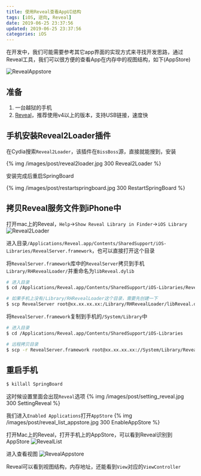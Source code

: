 ```yaml
---
title: 使用Reveal查看AppUI结构
tags: [iOS, 逆向, Reveal]
date: 2019-06-25 23:37:56
updated: 2019-06-25 23:37:56
categories: iOS
---
```


在开发中，我们可能需要参考其它app界面的实现方式来寻找开发思路，通过Reveal工具，我们可以很方便的查看App在内存中的视图结构，如下(AppStore)

<!-- more -->

![RevealAppstore](/images/post/reveal_appstore.png)


## 准备
1. 一台越狱的手机
2. [Reveal](https://xclient.info/s/reveal.html)，推荐使用v4以上的版本，支持USB链接，速度快

## 手机安装Reveal2Loader插件
在Cydia搜索`Reveal2Loader`，该插件在`BissBoss`源，直接就能搜到，安装

{% img /images/post/reveal2loader.jpg 300 Reveal2Loader %}

安装完成后重启SpringBoard

{% img /images/post/restartspringboard.jpg 300 RestartSpringBoard %}

## 拷贝Reveal服务文件到iPhone中
打开mac上的Reveal，`Help`->`Show Reveal Library in Finder`->`iOS Library`
![Reveal2Loader](/images/post/reveal_ios_library.png)

进入目录`/Applications/Reveal.app/Contents/SharedSupport/iOS-Libraries/RevealServer.framework`，也可以直接打开这个目录

将`RevealServer.framework`库中的`RevealServer`拷贝到手机`Library/RHRevealLoader/`并重命名为`libReveal.dylib`

```sh
# 进入目录
$ cd /Applications/Reveal.app/Contents/SharedSupport/iOS-Libraries/RevealServer.framework

# 如果手机上没有/Library/RHRevealLoader这个目录，需要先创建一下
$ scp RevealServer root@xx.xx.xx.xx:/Library/RHRevealLoader/libReveal.dylib
```

将`RevealServer.framework`复制到手机的`/System/Library`中
```sh
# 进入目录
$ cd /Applications/Reveal.app/Contents/SharedSupport/iOS-Libraries

# 远程拷贝目录
$ scp -r RevealServer.framework root@xx.xx.xx.xx://System/Library/RevealServer.framework
```

## 重启手机
```sh
$ killall SpringBoard
```
这时候设置里面会出现`Reveal`选项
{% img /images/post/setting_reveal.jpg 300 SettingReveal %}

我们进入`Enabled Applications`打开`AppStore`
{% img /images/post/reveal_list_appstore.jpg 300 EnableAppStore %}

打开Mac上的Reveal，打开手机上的AppStore，可以看到Reveal识别到AppStore
![RevealList](/images/post/reveal_list.png)

进入查看视图
![RevealAppstore](/images/post/reveal_appstore.png)

Reveal可以看到视图结构，内存地址，还能看到`View`对应的`ViewController`



